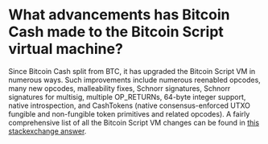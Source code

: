 # What advancements has Bitcoin Cash made to the Bitcoin Script virtual machine?


Since Bitcoin Cash split from BTC, it has upgraded the Bitcoin Script VM in numerous ways. Such improvements include numerous reenabled opcodes, many new opcodes, malleability fixes, Schnorr signatures, Schnorr signatures for multisig, multiple OP_RETURNs, 64-byte integer support, native introspection, and CashTokens (native consensus-enforced UTXO fungible and non-fungible token primitives and related opcodes). A fairly comprehensive list of all the Bitcoin Script VM changes can be found in [this stackexchange answer](https://bitcoin.stackexchange.com/questions/41906/any-innovations-in-altcoin-tech-for-bitcoin-s-script-language/115856#115856).